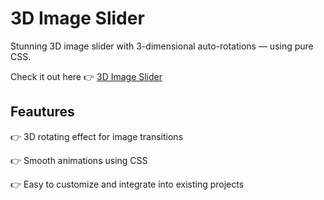 # 3D Image Slider

Stunning 3D image slider with 3-dimensional auto-rotations — using pure CSS.

Check it out here 👉 [3D Image Slider](https://mashakrot.github.io/3D_image_slider/)

## Feautures 
👉 3D rotating effect for image transitions​

👉 Smooth animations using CSS​

👉 Easy to customize and integrate into existing projects
